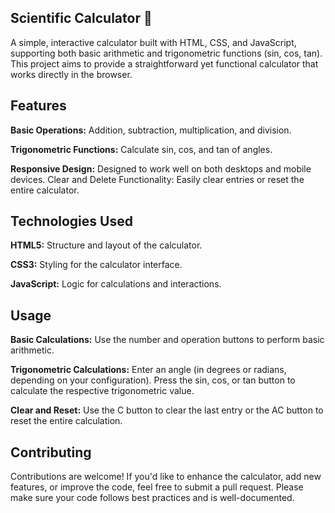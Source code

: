 ## Scientific Calculator 🧮
A simple, interactive calculator built with HTML, CSS, and JavaScript, supporting both basic arithmetic and trigonometric functions (sin, cos, tan). This project aims to provide a straightforward yet functional calculator that works directly in the browser.

## Features
**Basic Operations:** Addition, subtraction, multiplication, and division.

**Trigonometric Functions:** Calculate sin, cos, and tan of angles.

**Responsive Design:** Designed to work well on both desktops and mobile devices.
Clear and Delete Functionality: Easily clear entries or reset the entire calculator.

## Technologies Used
**HTML5:** Structure and layout of the calculator.

**CSS3:** Styling for the calculator interface.

**JavaScript:** Logic for calculations and interactions.

## Usage
**Basic Calculations:** Use the number and operation buttons to perform basic arithmetic.

**Trigonometric Calculations:**
Enter an angle (in degrees or radians, depending on your configuration). Press the sin, cos, or tan button to calculate the respective trigonometric value.

**Clear and Reset:** Use the C button to clear the last entry or the AC button to reset the entire calculation.

## Contributing
Contributions are welcome! If you'd like to enhance the calculator, add new features, or improve the code, feel free to submit a pull request. Please make sure your code follows best practices and is well-documented.
